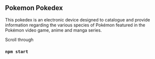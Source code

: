 

## Pokemon Pokedex
This pokedex is an electronic device designed to catalogue and provide information regarding the various species of Pokémon featured in the Pokémon video game, anime and manga series.

Scroll through 



### `npm start`



